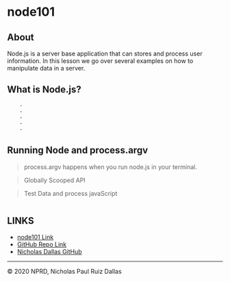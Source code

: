 # node101

## About
Node.js is a server base application that can stores and process user information. In this lesson we go over several examples on how to manipulate  data in a server.

## What is Node.js?

```
    -
    -
    -
    -
    -

```

## Running Node and process.argv 

> process.argv happens when you run node.js in your terminal. 

> Globally Scooped API 

> Test Data and process javaScript 

![]()




## LINKS

- [node101 Link]()
- [GitHub Repo Link](https://github.com/nicholasd-uci/node101)
- [Nicholas Dallas GitHub](https://github.com/nicholasd-uci)

- - -
© 2020 NPRD, Nicholas Paul Ruiz Dallas